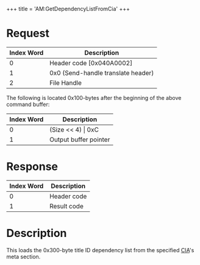+++
title = 'AM:GetDependencyListFromCia'
+++

# Request

| Index Word | Description                        |
|------------|------------------------------------|
| 0          | Header code \[0x040A0002\]         |
| 1          | 0x0 (Send-handle translate header) |
| 2          | File Handle                        |

The following is located 0x100-bytes after the beginning of the above
command buffer:

| Index Word | Description           |
|------------|-----------------------|
| 0          | (Size \<\< 4) \| 0xC  |
| 1          | Output buffer pointer |

# Response

| Index Word | Description |
|------------|-------------|
| 0          | Header code |
| 1          | Result code |

# Description

This loads the 0x300-byte title ID dependency list from the specified
[CIA](CIA "wikilink")'s meta section.